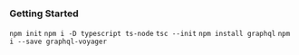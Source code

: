 ### Getting Started
`npm init`
`npm i -D typescript ts-node`
`tsc --init`
`npm install graphql`
`npm i --save graphql-voyager`